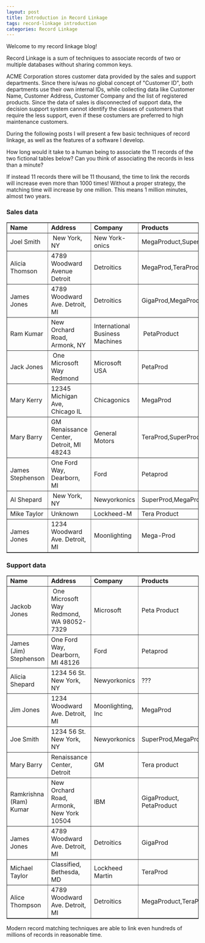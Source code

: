 ```yaml
---
layout: post
title: Introduction in Record Linkage
tags: record-linkage introduction
categories: Record Linkage
---
```


Welcome to my record linkage blog!

Record Linkage is a sum of techniques to associate records of two or multiple databases without sharing common keys.

ACME Corporation stores customer data provided by the sales and support departments. Since there is/was no global concept of "Customer ID", both departments use their own internal IDs, while collecting data like Customer Name, Customer Address, Customer Company and the list of registered products. Since the data of sales is disconnected of support data, the decision support system cannot identify the classes of customers that require the less support, even if these costumers are preferred to high maintenance customers.

During the following posts I will present a few basic techniques of record linkage, as well as the features of a software I develop.

How long would it take to a human being to associate the 11 records of the two fictional tables below? Can you think of associating the records in less than a minute?

If instead 11 records there will be 11 thousand, the time to link the records will increase even more than 1000 times! Without a proper strategy, the matching time will increase by one million. This means 1 million minutes, almost two years.


<h3>Sales data</h3>


<table  border="1">
<tbody>
<tr>
<td ><strong>Name</strong></td>
<td><strong>Address</strong></td>
<td ><strong>Company</strong></td>
<td ><strong>Products</strong></td>
</tr>
<tr>
<td>Joel Smith</td>
<td>&nbsp;New York, NY</td>
<td>New York-onics</td>
<td>MegaProduct,SuperProd</td>
</tr>
<tr>
<td>Alicia Thomson</td>
<td>4789 Woodward Avenue Detroit</td>
<td>Detroitics</td>
<td>MegaProd,TeraProd</td>
</tr>
<tr>
<td>James Jones</td>
<td>4789 Woodward Ave. Detroit, MI</td>
<td>Detroitics</td>
<td>GigaProd,MegaProd</td>
</tr>
<tr>
<td>Ram Kumar</td>
<td width="290">New Orchard Road, Armonk, NY</td>
<td>International Business Machines</td>
<td>&nbsp;PetaProduct</td>
</tr>
<tr>
<td>Jack Jones</td>
<td>&nbsp;One Microsoft Way Redmond</td>
<td>Microsoft USA</td>
<td>PetaProd</td>
</tr>
<tr>
<td>Mary Kerry</td>
<td>12345 Michigan Ave, Chicago IL</td>
<td>Chicagonics</td>
<td>MegaProd</td>
</tr>
<tr>
<td>Mary Barry</td>
<td>GM Renaissance Center, Detroit, MI 48243</td>
<td>General Motors</td>
<td>TeraProd,SuperProd</td>
</tr>
<tr>
<td>James Stephenson</td>
<td>One Ford Way, Dearborn, MI</td>
<td>Ford</td>
<td>Petaprod</td>
</tr>
<tr>
<td>Al Shepard</td>
<td>&nbsp;New York, NY</td>
<td>Newyorkonics</td>
<td>SuperProd,MegaProd</td>
</tr>
<tr>
<td>Mike Taylor</td>
<td>Unknown</td>
<td>Lockheed-M</td>
<td>Tera Product</td>
</tr>
<tr>
<td>James Jones</td>
<td>1234 Woodward Ave. Detroit, MI</td>
<td>Moonlighting</td>
<td>Mega-Prod</td>
</tr>
</tbody>
</table>

<h3>Support data</h3>

<table  border="1">
<tbody>
<tr>
<td width="166"><strong>Name</strong></td>
<td width="295"><strong>Address</strong></td>
<td width="110"><strong>Company</strong></td>
<td width="159"><strong>Products</strong></td>
</tr>
<tr>
<td>Jackob Jones</td>
<td>&nbsp;One Microsoft Way Redmond, WA 98052-7329</td>
<td>Microsoft</td>
<td>Peta Product</td>
</tr>
<tr>
<td>James (Jim) Stephenson</td>
<td>One Ford Way, Dearborn, MI 48126</td>
<td>Ford</td>
<td>Petaprod</td>
</tr>
<tr>
<td>Alicia Shepard</td>
<td>1234 56 St. New York, NY</td>
<td>Newyorkonics</td>
<td>???</td>
</tr>
<tr>
<td>Jim Jones</td>
<td>1234 Woodward Ave. Detroit, MI</td>
<td>Moonlighting, Inc</td>
<td>MegaProd</td>
</tr>
<tr>
<td>Joe Smith</td>
<td>1234 56 St. New York, NY</td>
<td>Newyorkonics</td>
<td>SuperProd,MegaProd</td>
</tr>
<tr>
<td>Mary Barry</td>
<td>Renaissance Center, Detroit</td>
<td>GM</td>
<td>Tera product</td>
</tr>
<tr>
<td>Ramkrishna (Ram) Kumar</td>
<td width="295">New Orchard Road, Armonk, New York 10504</td>
<td>IBM</td>
<td>GigaProduct, PetaProduct</td>
</tr>
<tr>
<td>James Jones</td>
<td>4789 Woodward Ave. Detroit, MI</td>
<td>Detroitics</td>
<td>GigaProd</td>
</tr>
<tr>
<td>Michael Taylor</td>
<td>Classified, Bethesda, MD</td>
<td>Lockheed Martin</td>
<td>TeraProd</td>
</tr>
<tr>
<td>Alice Thompson</td>
<td>4789 Woodward Ave. Detroit, MI</td>
<td>Detroitics</td>
<td>MegaProduct,TeraProd</td>
</tr>
</tbody>
</table>

Modern record matching techniques are able to link even hundreds of millions of records in reasonable time.
